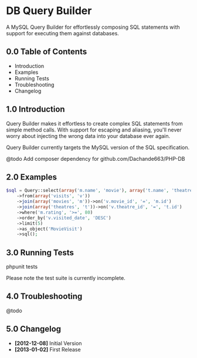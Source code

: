 DB Query Builder
====================

A MySQL Query Builder for effortlessly composing SQL
statements with support for executing them against
databases.


0.0 Table of Contents
---------------------

* Introduction
* Examples
* Running Tests
* Troubleshooting
* Changelog


1.0 Introduction
----------------

Query Builder makes it effortless to create complex SQL
statements from simple method calls. With support for
escaping and aliasing, you'll never worry about injecting
the wrong data into your database ever again.

Query Builder currently targets the MySQL version of the
SQL specification.

@todo Add composer dependency for github.com/Dachande663/PHP-DB


2.0 Examples
------------

```php
$sql = Query::select(array('m.name', 'movie'), array('t.name', 'theatre_name'), 'visited_date')
	->from(array('visits', 'v'))
	->join(array('movies', 'm'))->on('v.movie_id', '=', 'm.id')
	->join(array('theatres', 't'))->on('v.theatre_id', '=', 't.id')
	->where('m.rating', '>=', 80)
	->order_by('v.visited_date', 'DESC')
	->limit(5)
	->as_object('MovieVisit')
	->sql();
```


3.0 Running Tests
-----------------

phpunit tests

Please note the test suite is currently incomplete.


4.0 Troubleshooting
-------------------

@todo


5.0 Changelog
-------------

* **[2012-12-08]** Initial Version
* **[2013-01-02]** First Release
